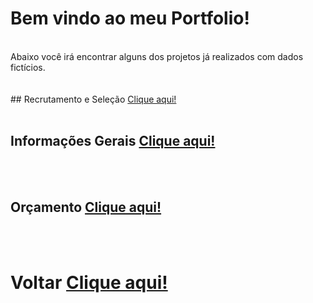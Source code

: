 
# Bem vindo ao meu Portfolio!
<br>
Abaixo você irá encontrar alguns dos projetos já realizados com dados fictícios.
<br><br><br>
## Recrutamento e Seleção <a href="https://gabrielteixeira2004.github.io/Gabriel-Portfolio/RS">Clique aqui!</a>
<br><br>


## Informações Gerais <a href="https://gabrielteixeira2004.github.io/Gabriel-Portfolio/Informacoes_Gerais">Clique aqui!</a>
<br><br>


## Orçamento <a href="https://gabrielteixeira2004.github.io/Gabriel-Portfolio/Orcamento">Clique aqui!</a>
<br><br>


# Voltar <a href="https://gabrielteixeira2004.github.io/Gabriel-Portfolio/">Clique aqui!</a>                        
